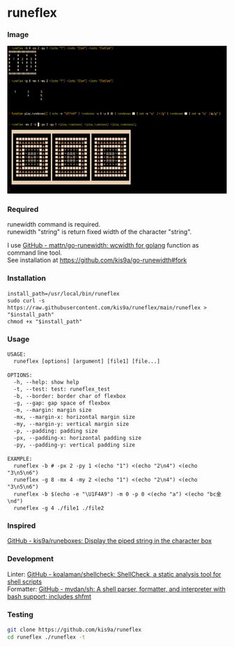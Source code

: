 # runeflex

### Image

![runeflex command image](./runeflex.png)

### Required

runewidth command is required.  
runewidth "string" is return fixed width of the character "string".

I use [GitHub - mattn/go-runewidth: wcwidth for golang](https://github.com/mattn/go-runewidth) function as command line tool.  
See installation at <https://github.com/kis9a/go-runewidth#fork>

### Installation

```
install_path=/usr/local/bin/runeflex
sudo curl -s https://raw.githubusercontent.com/kis9a/runeflex/main/runeflex > "$install_path"
chmod +x "$install_path"
```

### Usage

```
USAGE:
  runeflex [options] [argument] [file1] [file...]

OPTIONS:
  -h, --help: show help
  -t, --test: test: runeflex_test
  -b, --border: border char of flexbox
  -g, --gap: gap space of flexbox
  -m, --margin: margin size
  -mx, --margin-x: horizontal margin size
  -my, --margin-y: vertical margin size
  -p, --padding: padding size
  -px, --padding-x: horizontal padding size
  -py, --padding-y: vertical padding size

EXAMPLE:
  runeflex -b # -px 2 -py 1 <(echo "1") <(echo "2\n4") <(echo "3\n5\n6")
  runeflex -g 8 -mx 4 -my 2 <(echo "1") <(echo "2\n4") <(echo "3\n5\n6")
  runeflex -b $(echo -e "\U1F4A9") -m 0 -p 0 <(echo "a") <(echo "bc金\nd")
  runeflex -g 4 ./file1 ./file2
```

### Inspired

[GitHub - kis9a/runeboxes: Display the piped string in the character box](https://github.com/kis9a/runeboxes)

### Development

Linter: [GitHub - koalaman/shellcheck: ShellCheck, a static analysis tool for shell scripts](https://github.com/koalaman/shellcheck)  
Formatter: [GitHub - mvdan/sh: A shell parser, formatter, and interpreter with bash support; includes shfmt](https://github.com/mvdan/sh)

### Testing

```bash
git clone https://github.com/kis9a/runeflex
cd runeflex ./runeflex -t
```
